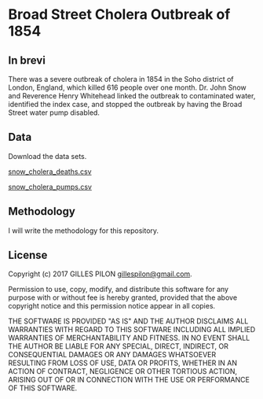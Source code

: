 # Broad Street Cholera Outbreak of 1854

## In brevi

There was a severe outbreak of cholera in 1854 in the Soho district of London, England, which killed 616 people over one month. Dr. John Snow and Reverence Henry Whitehead linked the outbreak to contaminated water, identified the index case, and stopped the outbreak by having the Broad Street water pump disabled.

## Data

Download the data sets.

[snow_cholera_deaths.csv](https://drive.google.com/open?id=0BzrdQfHR2I5DSE5NWFZlQXV5VnM)

[snow_cholera_pumps.csv](https://drive.google.com/open?id=0BzrdQfHR2I5DSDd2emxObk9HUDA)

## Methodology

I will write the methodology for this repository.

## License

Copyright (c) 2017 GILLES PILON <gillespilon@gmail.com>.

Permission to use, copy, modify, and distribute this software for any purpose with or without fee is hereby granted, provided that the above copyright notice and this permission notice appear in all copies.

THE SOFTWARE IS PROVIDED "AS IS" AND THE AUTHOR DISCLAIMS ALL WARRANTIES WITH REGARD TO THIS SOFTWARE INCLUDING ALL IMPLIED WARRANTIES OF MERCHANTABILITY AND FITNESS. IN NO EVENT SHALL THE AUTHOR BE LIABLE FOR ANY SPECIAL, DIRECT, INDIRECT, OR CONSEQUENTIAL DAMAGES OR ANY DAMAGES WHATSOEVER RESULTING FROM LOSS OF USE, DATA OR PROFITS, WHETHER IN AN ACTION OF CONTRACT, NEGLIGENCE OR OTHER TORTIOUS ACTION, ARISING OUT OF OR IN CONNECTION WITH THE USE OR PERFORMANCE OF THIS SOFTWARE.

